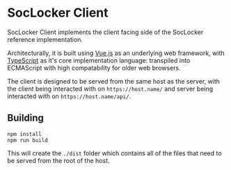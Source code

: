# SocLocker Client

SocLocker Client implements the client facing side of the SocLocker reference
implementation.

Architecturally, it is built using [Vue.js](https://vuejs.org/) as an 
underlying web framework, with [TypeScript](https://www.typescriptlang.org/) as
it's core implementation language: transpiled into ECMAScript with high
compatability for older web browsers.

The client is designed to be served from the same host as the server, with the
client being interacted with on `https://host.name/` and server being
interacted with on `https://host.name/api/`.

## Building

```
npm install
npm run build
```

This will create the `./dist` folder which contains all of the files that need
to be served from the root of the host.
